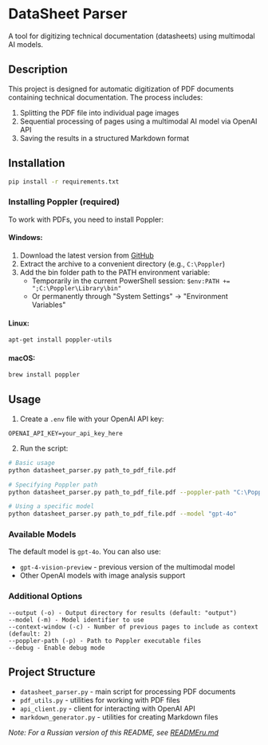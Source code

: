 # DataSheet Parser

A tool for digitizing technical documentation (datasheets) using multimodal AI models.

## Description

This project is designed for automatic digitization of PDF documents containing technical documentation. The process includes:
1. Splitting the PDF file into individual page images
2. Sequential processing of pages using a multimodal AI model via OpenAI API
3. Saving the results in a structured Markdown format

## Installation

```bash
pip install -r requirements.txt
```

### Installing Poppler (required)

To work with PDFs, you need to install Poppler:

#### Windows:
1. Download the latest version from [GitHub](https://github.com/oschwartz10612/poppler-windows/releases/)
2. Extract the archive to a convenient directory (e.g., `C:\Poppler`)
3. Add the bin folder path to the PATH environment variable:
   - Temporarily in the current PowerShell session: `$env:PATH += ";C:\Poppler\Library\bin"`
   - Or permanently through "System Settings" → "Environment Variables"

#### Linux:
```bash
apt-get install poppler-utils
```

#### macOS:
```bash
brew install poppler
```

## Usage

1. Create a `.env` file with your OpenAI API key:
```
OPENAI_API_KEY=your_api_key_here
```

2. Run the script:
```bash
# Basic usage
python datasheet_parser.py path_to_pdf_file.pdf

# Specifying Poppler path
python datasheet_parser.py path_to_pdf_file.pdf --poppler-path "C:\Poppler\Library\bin"

# Using a specific model
python datasheet_parser.py path_to_pdf_file.pdf --model "gpt-4o"
```

### Available Models

The default model is `gpt-4o`. You can also use:
- `gpt-4-vision-preview` - previous version of the multimodal model
- Other OpenAI models with image analysis support

### Additional Options

```
--output (-o) - Output directory for results (default: "output")
--model (-m) - Model identifier to use
--context-window (-c) - Number of previous pages to include as context (default: 2)
--poppler-path (-p) - Path to Poppler executable files
--debug - Enable debug mode
```

## Project Structure

- `datasheet_parser.py` - main script for processing PDF documents
- `pdf_utils.py` - utilities for working with PDF files
- `api_client.py` - client for interacting with OpenAI API
- `markdown_generator.py` - utilities for creating Markdown files

*Note: For a Russian version of this README, see [READMEru.md](READMEru.md)* 